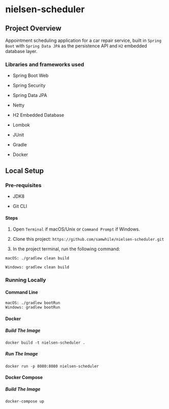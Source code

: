 # nielsen-scheduler

## Project Overview

Appointment scheduling application for a car repair service, built in `Spring Boot` with `Spring Data JPA` as the persistence API and `H2` embedded database layer.

### Libraries and frameworks used

* Spring Boot Web

* Spring Security

* Spring Data JPA

* Netty

* H2 Embedded Database

* Lombok

* JUnit

* Gradle

* Docker

## Local Setup

### Pre-requisites

* JDK8

* Git CLI 

#### Steps

1. Open `Terminal` if macOS/Unix or `Command Prompt` if Windows.

2. Clone this project: `https://github.com/samwhile/nielsen-scheduler.git`

4. In the project terminal, run the following command:

```
macOS: ./gradlew clean build

Windows: gradlew clean build
```


### Running Locally

#### Command Line

```
macOS: ./gradlew bootRun
Windows: gradlew bootRun
```

#### Docker

##### Build The Image

```
docker build -t nielsen-scheduler .
```

##### Run The Image

```
docker run -p 8080:8080 nielsen-scheduler
```

#### Docker Compose

##### Build The Image

```
docker-compose up
```

